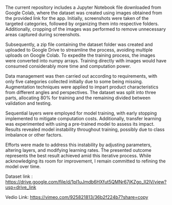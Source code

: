 The current repository includes a Jupyter Notebook file downloaded from Google Colab, where the dataset was created using images obtained from the provided link for the app. Initially, screenshots were taken of the targeted categories, followed by organizing them into respective folders. Additionally, cropping of the images was performed to remove unnecessary areas captured during screenshots.

Subsequently, a zip file containing the dataset folder was created and uploaded to Google Drive to streamline the process, avoiding multiple uploads on Google Colab. To expedite the training process, the images were converted into numpy arrays. Training directly with images would have consumed considerably more time and computation power.

Data management was then carried out according to requirements, with only five categories collected initially due to some being missing. Augmentation techniques were applied to impart product characteristics from different angles and perspectives. The dataset was split into three parts, allocating 80% for training and the remaining divided between validation and testing.

Sequential layers were employed for model training, with early stopping implemented to mitigate computation costs. Additionally, transfer learning was experimented with using a pre-trained model to assess its impact. Results revealed model instability throughout training, possibly due to class imbalance or other factors.

Efforts were made to address this instability by adjusting parameters, altering layers, and modifying learning rates. The presented outcome represents the best result achieved amid this iterative process. While acknowledging its room for improvement, I remain committed to refining the model over time.


  Dataset link :
https://drive.google.com/file/d/1pI1uJmdb6HXfut5QMNr67jKZgo_II2lV/view?usp=drive_link

Vedio Link: https://vimeo.com/925821813/36b2f224b7?share=copy

